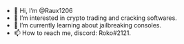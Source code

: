 - 👋 Hi, I’m @Raux1206
- 👀 I’m interested in crypto trading and cracking softwares.
- 🌱 I’m currently learning about jailbreaking consoles.
- 📫 How to reach me, discord: Roko#2121.

<!---
Raux1206/Raux1206 is a ✨ special ✨ repository because its `README.md` (this file) appears on your GitHub profile.
You can click the Preview link to take a look at your changes.
--->
